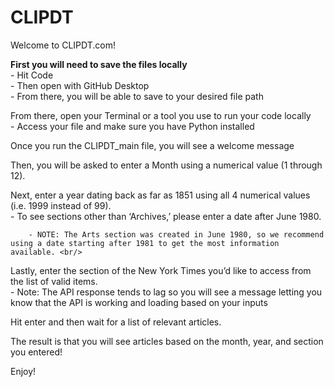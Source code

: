 # CLIPDT

Welcome to CLIPDT.com! 

**First you will need to save the files locally** <br/>
          - Hit Code <br/>
         - Then open with GitHub Desktop <br/>
         - From there, you will be able to save to your desired file path <br/>

From there, open your Terminal or a tool you use to run your code locally <br/>
        - Access your file and make sure you have Python installed <br/>

Once you run the CLIPDT_main file, you will see a welcome message <br/>

Then, you will be asked to enter a Month using a numerical value (1 through 12). <br/>

Next, enter a year dating back as far as 1851 using all 4 numerical values (i.e. 1999 instead of 99).<br/>
        - To see sections other than ‘Archives,’ please enter a date after June 1980. <br/>

        - NOTE: The Arts section was created in June 1980, so we recommend using a date starting after 1981 to get the most information available. <br/>

Lastly, enter the section of the New York Times you’d like to access from the list of valid items.<br/>
        - Note: The API response tends to lag so you will see a message letting you know that the API is working and loading based on your inputs <br/>

Hit enter and then wait for a list of relevant articles. <br/>

The result is that you will see articles based on the month, year, and section you entered! <br/>

Enjoy!